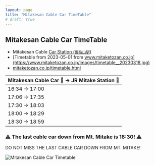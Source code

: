 ```yaml
---
layout: page
title: "Mitakesan Cable Car TimeTable"
# draft: true
---
```


## Mitakesan Cable Car TimeTable
* Mitakesan Cable [Car Station (`御岳山駅`)](https://goo.gl/maps/W7baocnkbqSZ1iDZ7)
* [Timetable from 2023-05-01 from www.mitaketozan.co.jp](https://www.mitaketozan.co.jp/images/timetable__20230318.jpg)
* [mitaketozan.co.jp/timetable.html](https://www.mitaketozan.co.jp/timetable.html)

| Mitakesan Cable Car 🚠 -> JR Mitake Station 🚉 |
| -------------------------------------------- |
| 16:34 -> 17:00                               |
| 17:06 -> 17:35                               |
| 17:30 -> 18:03                               |
| 18:00 -> 18:29                               |
| 18:30 -> 18:59                               |

### ⚠️ The last cable car down from Mt. Mitake is 18:30! ⚠️
DO NOT MISS THE LAST CABLE CAR DOWN FROM MT. MITAKE!

<!-- ![Mitakesan Cable Car Timetable](/img/Mitake_Cablecar_Timetable.jpg) -->
![Mitakesan Cable Car Timetable](/img/Mitake_Cablecar_Timetable.png)